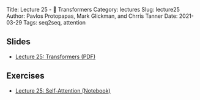Title: Lecture 25 - 🤖 Transformers
Category: lectures
Slug: lecture25
Author: Pavlos Protopapas, Mark Glickman, and Chrris Tanner
Date: 2021-03-29
Tags: seq2seq, attention

## Slides
- [Lecture 25: Transformers (PDF)]({attach}presentation/Lecture25_Transformers.pdf)

## Exercises
- [Lecture 25: Self-Attention (Notebook)]({filename}notebook/L25_Ex1_student.ipynb)